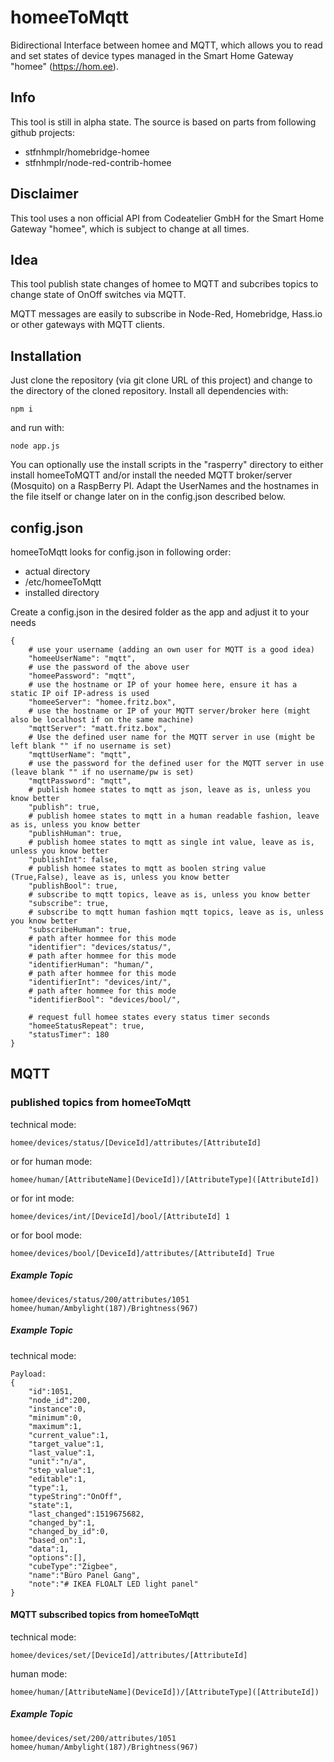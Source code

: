 # homeeToMqtt
Bidirectional Interface between homee and MQTT, which allows you to read and set states of device types managed in the Smart Home Gateway "homee" (https://hom.ee). 

## Info
This tool is still in alpha state.
The source is based on parts from following github projects:

* stfnhmplr/homebridge-homee
* stfnhmplr/node-red-contrib-homee

## Disclaimer
This tool uses a non official API from Codeatelier GmbH for the Smart Home Gateway "homee", which is subject to change at all times.

## Idea
This tool publish state changes of homee to MQTT and subcribes topics to change state of OnOff switches via MQTT.

MQTT messages are easily to subscribe in Node-Red, Homebridge, Hass.io or other gateways with MQTT clients.

## Installation
Just clone the repository (via git clone URL of this project) and change to the directory of the cloned repository.
Install all dependencies with:

    npm i

and run with:

    node app.js
    
You can optionally use the install scripts in the "rasperry" directory to either install homeeToMQTT and/or install the needed MQTT broker/server (Mosquito) on a RaspBerry PI. Adapt the UserNames and the hostnames in the file itself or change later on in the config.json described below.

## config.json
homeeToMqtt looks for config.json in following order:
 - actual directory
 - /etc/homeeToMqtt
 - installed directory

Create a config.json in the desired folder as the app and adjust it to your needs

    {
        # use your username (adding an own user for MQTT is a good idea)
        "homeeUserName": "mqtt",
        # use the password of the above user
        "homeePassword": "mqtt",
        # use the hostname or IP of your homee here, ensure it has a static IP oif IP-adress is used
        "homeeServer": "homee.fritz.box",
        # use the hostname or IP of your MQTT server/broker here (might also be localhost if on the same machine)
        "mqttServer": "matt.fritz.box",
        # Use the defined user name for the MQTT server in use (might be left blank "" if no username is set)
        "mqttUserName": "mqtt",
        # use the password for the defined user for the MQTT server in use (leave blank "" if no username/pw is set)
        "mqttPassword": "mqtt",
        # publish homee states to mqtt as json, leave as is, unless you know better
        "publish": true,
        # publish homee states to mqtt in a human readable fashion, leave as is, unless you know better
        "publishHuman": true,        
        # publish homee states to mqtt as single int value, leave as is, unless you know better
        "publishInt": false,
        # publish homee states to mqtt as boolen string value (True,False), leave as is, unless you know better
        "publishBool": true,
        # subscribe to mqtt topics, leave as is, unless you know better
        "subscribe": true,
        # subscribe to mqtt human fashion mqtt topics, leave as is, unless you know better
        "subscribeHuman": true,
        # path after hommee for this mode
        "identifier": "devices/status/",
        # path after hommee for this mode
        "identifierHuman": "human/",
        # path after hommee for this mode
        "identifierInt": "devices/int/",
        # path after hommee for this mode
        "identifierBool": "devices/bool/",

        # request full homee states every status timer seconds
        "homeeStatusRepeat": true,
        "statusTimer": 180
    }

## MQTT
### published topics from homeeToMqtt
technical mode:

    homee/devices/status/[DeviceId]/attributes/[AttributeId]
or for human mode:

    homee/human/[AttributeName](DeviceId])/[AttributeType]([AttributeId])
or for int mode:

    homee/devices/int/[DeviceId]/bool/[AttributeId] 1
or for bool mode:

    homee/devices/bool/[DeviceId]/attributes/[AttributeId] True
    

##### Example Topic
    homee/devices/status/200/attributes/1051
    homee/human/Ambylight(187)/Brightness(967)

##### Example Topic
technical mode:

    Payload:
    {
        "id":1051,
        "node_id":200,
        "instance":0,
        "minimum":0,
        "maximum":1,
        "current_value":1,
        "target_value":1,
        "last_value":1,
        "unit":"n/a",
        "step_value":1,
        "editable":1,
        "type":1,
        "typeString":"OnOff",
        "state":1,
        "last_changed":1519675682,
        "changed_by":1,
        "changed_by_id":0,
        "based_on":1,
        "data":1,
        "options":[],
        "cubeType":"Zigbee",
        "name":"Büro Panel Gang",
        "note":"# IKEA FLOALT LED light panel"
    }

#### MQTT subscribed topics from homeeToMqtt
technical mode:

    homee/devices/set/[DeviceId]/attributes/[AttributeId]
human mode:

    homee/human/[AttributeName](DeviceId])/[AttributeType]([AttributeId])

##### Example Topic
    homee/devices/set/200/attributes/1051
    homee/human/Ambylight(187)/Brightness(967)

